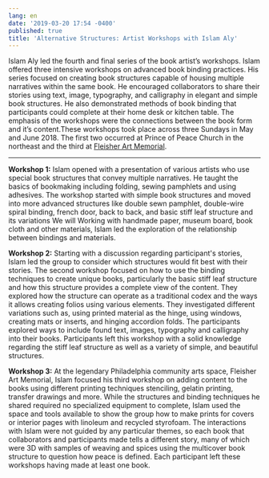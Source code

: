 ```yaml
---
lang: en
date: '2019-03-20 17:54 -0400'
published: true
title: 'Alternative Structures: Artist Workshops with Islam Aly'
---
```

Islam Aly led the fourth and final series of the book artist’s workshops. Islam offered three intensive workshops on advanced book binding practices. His series focused on creating book structures capable of housing multiple narratives within the same book. He encouraged collaborators to share their stories using text, image, typography, and calligraphy in elegant and simple book structures. He also demonstrated methods of book binding that participants could complete at their home desk or kitchen table. The emphasis of the workshops were the connections between the book form and it’s content.These workshops took place across three Sundays in May and June 2018. The first two occurred at Prince of Peace Church in the northeast and the third at [Fleisher Art Memorial](https://fleisher.org/).

<hr/>

**Workshop 1:**
Islam opened with a presentation of various artists who use special book structures that convey multiple narratives. He taught the basics of bookmaking including folding, sewing pamphlets and using adhesives. The workshop started with simple book structures and moved into more advanced structures like double sewn pamphlet, double-wire spiral binding, french door, back to back, and basic stiff leaf structure and its variations We will Working with handmade paper, museum board, book cloth and other materials, Islam led the exploration of the relationship between bindings and materials. 

**Workshop 2:**
Starting with a discussion regarding participant's stories, Islam led the group to consider which structures would fit best with their stories. The second workshop focused on how to use the binding techniques to create unique books, particularly the basic stiff leaf structure and how this structure provides a complete view of the content. They explored how the structure can operate as a traditional codex and the ways it allows creating folios using various elements. They investigated different variations such as, using printed material as the hinge, using windows, creating mats or inserts, and hinging accordion folds. The participants explored ways to include found text, images, typography and calligraphy into their books. Participants left this workshop with a solid knowledge regarding the stiff leaf structure as well as a variety of simple, and beautiful structures.

**Workshop 3:**
At the legendary Philadelphia community arts space, Fleisher Art Memorial, Islam focused his third workshop on adding content to the books using different printing techniques stenciling, gelatin printing, transfer drawings and more. While the structures and binding techniques he shared required no specialized equipment to complete, Islam used the space and tools available to show the group how to make prints for covers or interior pages with linoleum and recycled styrofoam. The interactions with Islam were not guided by any particular themes, so each book that collaborators and participants made tells a different story, many of which were 3D with samples of weaving and spices using the multicover book structure to question how peace is defined. Each participant left these workshops having made at least one book. 


